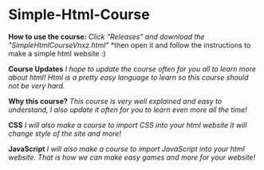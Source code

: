 # Simple-Html-Course

**How to use the course:**
*Click "Releases" and download the "SimpleHtmlCourseVnxz.html"*
*then open it and follow the instructions to make a simple html website :)

**Course Updates**
*I hope to update the course often for you all to learn more about html!*
*Html is a pretty easy language to learn so this course should not be very hard.*

**Why this course?**
*This course is very well explained and easy to understand,*
*I also update it often for you to learn even more all the time!*

**CSS**
*I will also make a course to import CSS into your html website*
*it will change style of the site and more!*

**JavaScript**
*I will also make a course to import JavaScript into your html website.*
*That is how we can make easy games and more for your website!*

